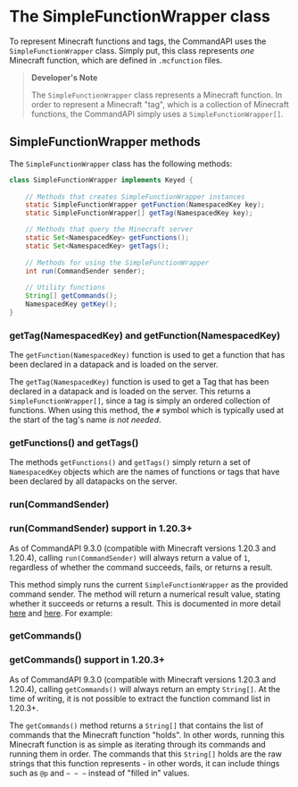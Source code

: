 # The SimpleFunctionWrapper class

To represent Minecraft functions and tags, the CommandAPI uses the `SimpleFunctionWrapper` class. Simply put, this class represents _one_ Minecraft function, which are defined in `.mcfunction` files.

> **Developer's Note**
>
> The `SimpleFunctionWrapper` class represents a Minecraft function. In order to represent a Minecraft "tag", which is a collection of Minecraft functions, the CommandAPI simply uses a `SimpleFunctionWrapper[]`.

## SimpleFunctionWrapper methods

The `SimpleFunctionWrapper` class has the following methods:

```java
class SimpleFunctionWrapper implements Keyed {
    
    // Methods that creates SimpleFunctionWrapper instances
    static SimpleFunctionWrapper getFunction(NamespacedKey key);
    static SimpleFunctionWrapper[] getTag(NamespacedKey key);

    // Methods that query the Minecraft server
    static Set<NamespacedKey> getFunctions();
    static Set<NamespacedKey> getTags();
    
    // Methods for using the SimpleFunctionWrapper
    int run(CommandSender sender);
    
    // Utility functions
    String[] getCommands();
    NamespacedKey getKey();
}
```

### getTag(NamespacedKey) and getFunction(NamespacedKey)

The `getFunction(NamespacedKey)` function is used to get a function that has been declared in a datapack and is loaded on the server.

The `getTag(NamespacedKey)` function is used to get a Tag that has been declared in a datapack and is loaded on the server. This returns a `SimpleFunctionWrapper[]`, since a tag is simply an ordered collection of functions. When using this method, the `#` symbol which is typically used at the start of the tag's name _is not needed_.

### getFunctions() and getTags()

The methods `getFunctions()` and `getTags()` simply return a set of `NamespacedKey` objects which are the names of functions or tags that have been declared by all datapacks on the server.

### run(CommandSender)

<div class="warning">

### run(CommandSender) support in 1.20.3+

As of CommandAPI 9.3.0 (compatible with Minecraft versions 1.20.3 and 1.20.4), calling `run(CommandSender)` will always return a value of `1`, regardless of whether the command succeeds, fails, or returns a result.

</div>

This method simply runs the current `SimpleFunctionWrapper` as the provided command sender. The method will return a numerical result value, stating whether it succeeds or returns a result. This is documented in more detail [here](./normalexecutors.md) and [here](./resultingcommandexecutors.md). For example:

### getCommands()

<div class="warning">

### getCommands() support in 1.20.3+

As of CommandAPI 9.3.0 (compatible with Minecraft versions 1.20.3 and 1.20.4), calling `getCommands()` will always return an empty `String[]`. At the time of writing, it is not possible to extract the function command list in 1.20.3+.

</div>

The `getCommands()` method returns a `String[]` that contains the list of commands that the Minecraft function "holds". In other words, running this Minecraft function is as simple as iterating through its commands and running them in order. The commands that this `String[]` holds are the raw strings that this function represents - in other words, it can include things such as `@p` and `~ ~ ~` instead of "filled in" values.
